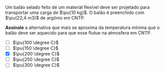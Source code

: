 Um balão selado feito de um material flexível deve ser projetado para transportar uma carga de $\pu{10 kg}$. O balão é preenchido com $\pu{22,4 m3}$ de argônio em CNTP. 

**Assinale** a alternativa que mais se aproxima da temperatura mínima que o balão deve ser aquecido para que esse flutue na atmosfera em CNTP.

- [ ] $\pu{100 \degree C}$
- [ ] $\pu{150 \degree C}$
- [x] $\pu{200 \degree C}$
- [ ] $\pu{250 \degree C}$
- [ ] $\pu{300 \degree C}$
